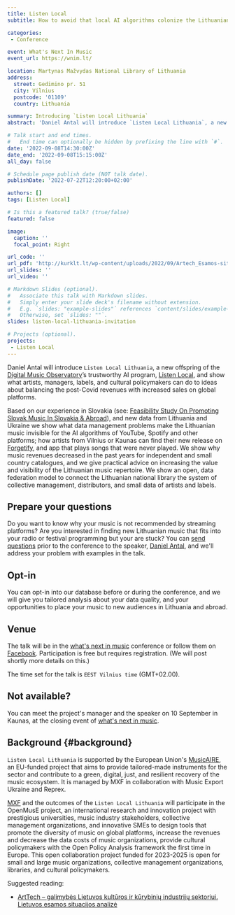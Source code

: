 ```yaml
---
title: Listen Local
subtitle: How to avoid that local AI algorithms colonize the Lithuanian music ecosystem

categories:
 - Conference

event: What's Next In Music
event_url: https://wnim.lt/

location: Martynas Mažvydas National Library of Lithuania
address:
  street: Gedimino pr. 51
  city: Vilnius
  postcode: '01109'
  country: Lithuania

summary: Introducing `Listen Local Lithuania`
abstract: 'Daniel Antal will introduce `Listen Local Lithuania`, a new offspring of the Digital Music Observatory’s trustworthy AI program, Listen Local, and show what artists, managers, labels, and cultural policymakers can do to ideas about balancing the post-Covid revenues with increased sales on global platforms.'

# Talk start and end times.
#   End time can optionally be hidden by prefixing the line with `#`.
date: '2022-09-08T14:30:00Z'
date_end: '2022-09-08T15:15:00Z'
all_day: false

# Schedule page publish date (NOT talk date).
publishDate: '2022-07-22T12:20:00+02:00'

authors: []
tags: [Listen Local]

# Is this a featured talk? (true/false)
featured: false

image:
  caption: ''
  focal_point: Right

url_code: ''
url_pdf: 'http://kurklt.lt/wp-content/uploads/2022/09/Artech_Esamos-situacijos-analize.pdf'
url_slides: ''
url_video: ''

# Markdown Slides (optional).
#   Associate this talk with Markdown slides.
#   Simply enter your slide deck's filename without extension.
#   E.g. `slides: "example-slides"` references `content/slides/example-slides.md`.
#   Otherwise, set `slides: ""`.
slides: listen-local-lithuania-invitation

# Projects (optional).
projects:
 - Listen Local
---
```


Daniel Antal will introduce `Listen Local Lithuania`, a new offspring of the [Digital Music Observatory](https://music.dataobservatory.eu/)’s trustworthy AI program, [Listen Local](http://listen-local.net/), and show what artists, managers, labels, and cultural policymakers can do to ideas about balancing the post-Covid revenues with increased sales on global platforms.

Based on our experience in Slovakia (see: [Feasibility Study On Promoting Slovak Music In Slovakia & Abroad](https://music.dataobservatory.eu/publication/listen_local_2020/)), and new data from Lithuania and Ukraine we show what data management problems make the Lithuanian music invisible for the AI algorithms of YouTube, Spotify and other platforms; how artists from Vilnius or Kaunas can find their new release on [Forgetify](https://dataandlyrics.com/post/2020-10-24-forgetify_pop_october/), and app that plays songs that were never played. We show why music revenues decreased in the past years for independent and small country catalogues, and we give practical advice on increasing the value and visibility of the Lithuanian music repertoire. We show an open, data federation model to connect the Lithuanian national library the system of collective management, distributors, and small data of artists and labels.

## Prepare your questions

Do you want to know why your music is not recommended by streaming platforms?  Are you interested in finding new Lithuanian music that fits into your radio or festival programming but your are stuck? You can [send questions](https://reprex.nl/#contact) prior to the conference to the speaker, [Daniel Antal](https://music.dataobservatory.eu/author/daniel-antal/), and we'll address your problem with examples in the talk. 

## Opt-in

You can opt-in into our database before or during the conference, and we will give you tailored analysis about your data quality, and your opportunities to place your music to new audiences in Lithuania and abroad.

## Venue

The talk will be in the [what's next in music](https://wnim.lt/) conference  or follow them on [Facebook](https://www.facebook.com/WhatsNextInMusic/). Participation is free but requires registration.  (We will post shortly more details on this.)

The time set for the talk is `EEST Vilnius time` (GMT+02.00).  


## Not available?

You can meet the project's manager and the speaker on 10 September in Kaunas, at the closing event of [what's next in music](https://wnim.lt/). 

## Background {#background}

`Listen Local Lithuania` is supported by the European Union's [MusicAIRE](https://musicaire.eu/), an EU-funded project that aims to provide tailored-made instruments for the sector and contribute to a green, digital, just, and resilient recovery of the music ecosystem. It is managed by MXF in collaboration with Music Export Ukraine and Reprex.

[MXF](https://music.dataobservatory.eu/author/mxf-muzikos-eksporto-fondas/) and the outcomes of the `Listen Local Lithuania` will participate in the OpenMusE project, an international research and innovation project with prestigious universities, music industry stakeholders, collective management organizations, and innovative SMEs to design tools that promote the diversity of music on global platforms, increase the revenues and decrease the data costs of music organizations, provide cultural policymakers with the Open Policy Analysis framework the first time in Europe. This open collaboration project funded for 2023-2025 is open for small and large music organizations, collective management organizations, libraries, and cultural policymakers. 

Suggested reading:
- [ArtTech – galimybės Lietuvos kultūros ir kūrybinių industrijų sektoriui. Lietuvos esamos situacijos analizė](http://kurklt.lt/wp-content/uploads/2022/09/Artech_Esamos-situacijos-analize.pdf)
